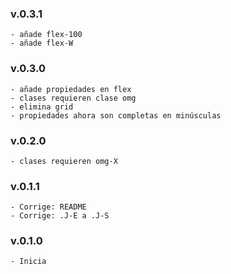 ### v.0.3.1
    - añade flex-100
    - añade flex-W

### v.0.3.0
    - añade propiedades en flex
    - clases requieren clase omg
    - elimina grid
    - propiedades ahora son completas en minúsculas

### v.0.2.0
    - clases requieren omg-X

### v.0.1.1
    - Corrige: README
    - Corrige: .J-E a .J-S

### v.0.1.0
    - Inicia